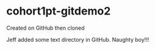 # cohort1pt-gitdemo2
Created on GitHub then cloned

Jeff added some text directory in GitHub. Naughty boy!!!
